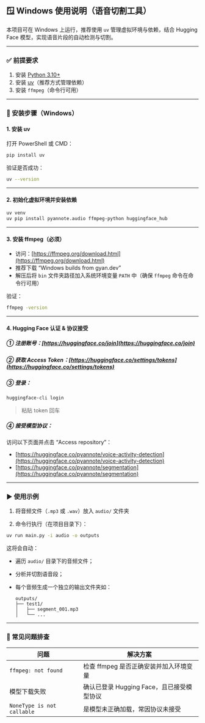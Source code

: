 ## 🪟 Windows 使用说明（语音切割工具）

本项目可在 Windows 上运行，推荐使用 `uv` 管理虚拟环境与依赖，结合 Hugging Face 模型，实现语音片段的自动检测与切割。

---

### ✅ 前提要求

1. 安装 [Python 3.10+](https://www.python.org/downloads/)
2. 安装 [uv](https://github.com/astral-sh/uv)（推荐方式管理依赖）
3. 安装 `ffmpeg`（命令行可用）

---

### 🔧 安装步骤（Windows）

#### 1. 安装 uv

打开 PowerShell 或 CMD：

```bash
pip install uv
```

验证是否成功：

```bash
uv --version
```

---

#### 2. 初始化虚拟环境并安装依赖

```bash
uv venv
uv pip install pyannote.audio ffmpeg-python huggingface_hub
```

---

#### 3. 安装 ffmpeg（必须）

- 访问：[https://ffmpeg.org/download.html](https://ffmpeg.org/download.html)
- 推荐下载 “Windows builds from gyan.dev”
- 解压后将 `bin` 文件夹路径加入系统环境变量 `PATH` 中（确保 `ffmpeg` 命令在命令行可用）

验证：

```bash
ffmpeg -version
```

---

#### 4. Hugging Face 认证 & 协议接受

##### ① 注册账号：[https://huggingface.co/join](https://huggingface.co/join)

##### ② 获取 Access Token：[https://huggingface.co/settings/tokens](https://huggingface.co/settings/tokens)

##### ③ 登录：

```bash
huggingface-cli login
```

> 粘贴 token 回车

##### ④ 接受模型协议：

访问以下页面并点击 “Access repository”：

- [https://huggingface.co/pyannote/voice-activity-detection](https://huggingface.co/pyannote/voice-activity-detection)
- [https://huggingface.co/pyannote/segmentation](https://huggingface.co/pyannote/segmentation)

---

### ▶️ 使用示例

1. 将音频文件（`.mp3` 或 `.wav`）放入 `audio/` 文件夹

2. 命令行执行（在项目目录下）：

```bash
uv run main.py -i audio -o outputs
```

这将会自动：

- 遍历 `audio/` 目录下的音频文件；
- 分析并切割语音段；
- 每个音频生成一个独立的输出文件夹如：

  ```
  outputs/
  ├── test1/
  │   ├── segment_001.mp3
  │   └── ...
  ```

---

### 📌 常见问题排查

| 问题                       | 解决方案                                  |
| -------------------------- | ----------------------------------------- |
| `ffmpeg: not found`        | 检查 ffmpeg 是否正确安装并加入环境变量    |
| 模型下载失败               | 确认已登录 Hugging Face，且已接受模型协议 |
| `NoneType is not callable` | 是模型未正确加载，常因协议未接受          |
